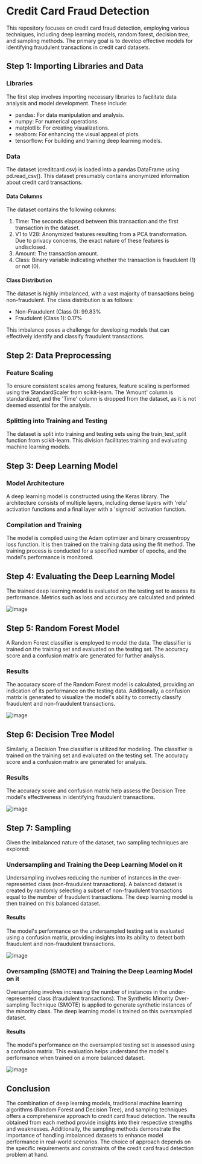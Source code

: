 # Credit Card Fraud Detection

This repository focuses on credit card fraud detection, employing various techniques, including deep learning models, random forest, decision tree, and sampling methods. The primary goal is to develop effective models for identifying fraudulent transactions in credit card datasets.

## Step 1: Importing Libraries and Data
### Libraries
The first step involves importing necessary libraries to facilitate data analysis and model development. These include:

- pandas: For data manipulation and analysis.
- numpy: For numerical operations.
- matplotlib: For creating visualizations.
- seaborn: For enhancing the visual appeal of plots.
- tensorflow: For building and training deep learning models.

### Data
The dataset (creditcard.csv) is loaded into a pandas DataFrame using pd.read_csv(). This dataset presumably contains anonymized information about credit card transactions.
#### Data Columns
The dataset contains the following columns:

1. Time: The seconds elapsed between this transaction and the first transaction in the dataset.
2. V1 to V28: Anonymized features resulting from a PCA transformation. Due to privacy concerns, the exact nature of these features is undisclosed.
3. Amount: The transaction amount.
4. Class: Binary variable indicating whether the transaction is fraudulent (1) or not (0).

#### Class Distribution
The dataset is highly imbalanced, with a vast majority of transactions being non-fraudulent. The class distribution is as follows:

- Non-Fraudulent (Class 0): 99.83%
- Fraudulent (Class 1): 0.17%

This imbalance poses a challenge for developing models that can effectively identify and classify fraudulent transactions.

## Step 2: Data Preprocessing
### Feature Scaling
To ensure consistent scales among features, feature scaling is performed using the StandardScaler from scikit-learn. The 'Amount' column is standardized, and the 'Time' column is dropped from the dataset, as it is not deemed essential for the analysis.

### Splitting into Training and Testing
The dataset is split into training and testing sets using the train_test_split function from scikit-learn. This division facilitates training and evaluating machine learning models.

## Step 3: Deep Learning Model
### Model Architecture
A deep learning model is constructed using the Keras library. The architecture consists of multiple layers, including dense layers with 'relu' activation functions and a final layer with a 'sigmoid' activation function.

### Compilation and Training
The model is compiled using the Adam optimizer and binary crossentropy loss function. It is then trained on the training data using the fit method. The training process is conducted for a specified number of epochs, and the model's performance is monitored.

## Step 4: Evaluating the Deep Learning Model
The trained deep learning model is evaluated on the testing set to assess its performance. Metrics such as loss and accuracy are calculated and printed.

![image](https://github.com/Devansh-Gupta-Official/creditcard-fraud-detection/assets/100591612/0ce42673-0be8-4211-bfb9-7361e9734475)


## Step 5: Random Forest Model
A Random Forest classifier is employed to model the data. The classifier is trained on the training set and evaluated on the testing set. The accuracy score and a confusion matrix are generated for further analysis.
### Results
The accuracy score of the Random Forest model is calculated, providing an indication of its performance on the testing data. Additionally, a confusion matrix is generated to visualize the model's ability to correctly classify fraudulent and non-fraudulent transactions.

![image](https://github.com/Devansh-Gupta-Official/creditcard-fraud-detection/assets/100591612/c467cc02-5abf-423d-a586-0909b3351b84)


## Step 6: Decision Tree Model
Similarly, a Decision Tree classifier is utilized for modeling. The classifier is trained on the training set and evaluated on the testing set. The accuracy score and a confusion matrix are generated for analysis.
### Results
The accuracy score and confusion matrix help assess the Decision Tree model's effectiveness in identifying fraudulent transactions.

![image](https://github.com/Devansh-Gupta-Official/creditcard-fraud-detection/assets/100591612/cb12c9e9-e492-4e08-9ca1-1e77abd8f079)


## Step 7: Sampling
Given the imbalanced nature of the dataset, two sampling techniques are explored:

### Undersampling and Training the Deep Learning Model on it
Undersampling involves reducing the number of instances in the over-represented class (non-fraudulent transactions). A balanced dataset is created by randomly selecting a subset of non-fraudulent transactions equal to the number of fraudulent transactions. The deep learning model is then trained on this balanced dataset.
#### Results
The model's performance on the undersampled testing set is evaluated using a confusion matrix, providing insights into its ability to detect both fraudulent and non-fraudulent transactions.

![image](https://github.com/Devansh-Gupta-Official/creditcard-fraud-detection/assets/100591612/0b6b976f-4d93-4ccd-9f8e-2a875b198bd4)


### Oversampling (SMOTE) and Training the Deep Learning Model on it
Oversampling involves increasing the number of instances in the under-represented class (fraudulent transactions). The Synthetic Minority Over-sampling Technique (SMOTE) is applied to generate synthetic instances of the minority class. The deep learning model is trained on this oversampled dataset.
#### Results
The model's performance on the oversampled testing set is assessed using a confusion matrix. This evaluation helps understand the model's performance when trained on a more balanced dataset.

![image](https://github.com/Devansh-Gupta-Official/creditcard-fraud-detection/assets/100591612/1a025f37-9716-4fa0-911a-50226cd6bbcd)


## Conclusion
The combination of deep learning models, traditional machine learning algorithms (Random Forest and Decision Tree), and sampling techniques offers a comprehensive approach to credit card fraud detection. The results obtained from each method provide insights into their respective strengths and weaknesses. Additionally, the sampling methods demonstrate the importance of handling imbalanced datasets to enhance model performance in real-world scenarios. The choice of approach depends on the specific requirements and constraints of the credit card fraud detection problem at hand.
